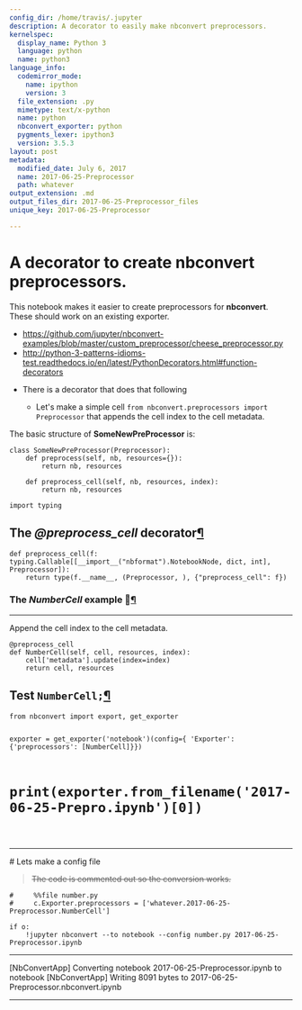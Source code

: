 ```yaml
---
config_dir: /home/travis/.jupyter
description: A decorator to easily make nbconvert preprocessors.
kernelspec:
  display_name: Python 3
  language: python
  name: python3
language_info:
  codemirror_mode:
    name: ipython
    version: 3
  file_extension: .py
  mimetype: text/x-python
  name: python
  nbconvert_exporter: python
  pygments_lexer: ipython3
  version: 3.5.3
layout: post
metadata:
  modified_date: July 6, 2017
  name: 2017-06-25-Preprocessor
  path: whatever
output_extension: .md
output_files_dir: 2017-06-25-Preprocessor_files
unique_key: 2017-06-25-Preprocessor

---
```


# A decorator to create nbconvert preprocessors.

This notebook makes it easier to create preprocessors for __nbconvert__.  These should work on an existing exporter.

* https://github.com/jupyter/nbconvert-examples/blob/master/custom_preprocessor/cheese_preprocessor.py
* http://python-3-patterns-idioms-test.readthedocs.io/en/latest/PythonDecorators.html#function-decorators




<div class="output_markdown rendered_html output_subarea ">
<ul>
<li><p>There is a decorator that does that following</p>
<ul>
<li>Let's make a simple cell <code>from nbconvert.preprocessors import Preprocessor</code> that appends the cell index to the cell metadata.</li>
</ul>
</li>
</ul>

</div>


<div class="output_markdown rendered_html output_subarea ">
<p>The basic structure of <strong>SomeNewPreProcessor</strong> is:</p>

<pre><code>class SomeNewPreProcessor(Preprocessor): 
    def preprocess(self, nb, resources={}):
        return nb, resources

    def preprocess_cell(self, nb, resources, index):
        return nb, resources</code></pre>

</div>


<div class="output_markdown rendered_html output_subarea ">

<pre><code>import typing</code></pre>

</div>


<div class="output_markdown rendered_html output_subarea ">
<h2 id="The-@preprocess_cell-decorator">The <em>@preprocess_cell</em> decorator<a class="anchor-link" href="#The-@preprocess_cell-decorator">&#182;</a></h2>
<pre><code>def preprocess_cell(f: typing.Callable[[__import__("nbformat").NotebookNode, dict, int], Preprocessor]):
    return type(f.__name__, (Preprocessor, ), {"preprocess_cell": f})</code></pre>

</div>


<div class="output_markdown rendered_html output_subarea ">
<h3 id="The-NumberCell-example-&#128640;">The <em>NumberCell</em> example &#128640;<a class="anchor-link" href="#The-NumberCell-example-&#128640;">&#182;</a></h3><hr>
<p>Append the cell index to the cell metadata.</p>

<pre><code>@preprocess_cell
def NumberCell(self, cell, resources, index):
    cell['metadata'].update(index=index)
    return cell, resources</code></pre>

</div>


<div class="output_markdown rendered_html output_subarea ">
<h2 id="Test-NumberCell;">Test <code>NumberCell;</code><a class="anchor-link" href="#Test-NumberCell;">&#182;</a></h2>
<pre><code>from nbconvert import export, get_exporter

exporter = get_exporter('notebook')(config={
    'Exporter': {'preprocessors': [NumberCell]}})

#         print(exporter.from_filename('2017-06-25-Prepro.ipynb')[0])

</code></pre>
<hr>

</div>
# Lets make a config file

> <del>The code is commented out so the conversion works.</del>


<div class="output_markdown rendered_html output_subarea ">

<pre><code>#     %%file number.py
#     c.Exporter.preprocessors = ['whatever.2017-06-25-Preprocessor.NumberCell']</code></pre>

</div>


<div class="output_markdown rendered_html output_subarea ">

<pre><code>if o: 
    !jupyter nbconvert --to notebook --config number.py 2017-06-25-Preprocessor.ipynb</code></pre>

</div>

---
[NbConvertApp] Converting notebook 2017-06-25-Preprocessor.ipynb to notebook
[NbConvertApp] Writing 8091 bytes to 2017-06-25-Preprocessor.nbconvert.ipynb

---
